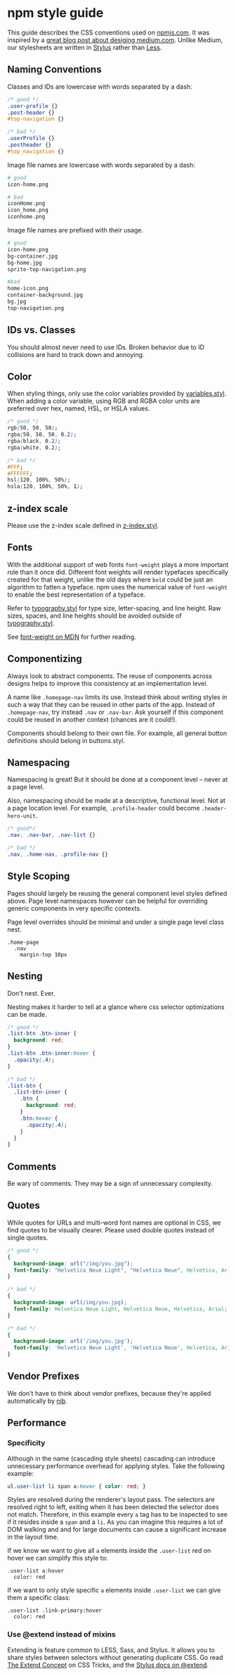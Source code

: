 # npm style guide

This guide describes the CSS conventions used on
[npmjs.com](https://npmjs.com). It was inspired by a [great blog post about desiging
medium.com](https://medium.com/@fat/mediums-css-is-actually-pretty-fucking-good-b8e2a6c78b06).
Unlike Medium, our stylesheets are written in
[Stylus](http://learnboost.github.io/stylus/) rather than
[Less](http://lesscss.org/).  

## Naming Conventions

Classes and IDs are lowercase with words separated by a dash:

```css
/* good */
.user-profile {}
.post-header {}
#top-navigation {}

/* bad */
.userProfile {}
.postheader {}
#top_navigation {}
```

Image file names are lowercase with words separated by a dash:

```sh
# good
icon-home.png

# bad
iconHome.png
icon_home.png
iconhome.png
```

Image file names are prefixed with their usage.

```sh
# good
icon-home.png
bg-container.jpg
bg-home.jpg
sprite-top-navigation.png

#bad
home-icon.png
container-background.jpg
bg.jpg
top-navigation.png
```

## IDs vs. Classes

You should almost never need to use IDs. Broken behavior due to ID
collisions are hard to track down and annoying.

## Color

When styling things, only use the color variables provided by
[variables.styl](/variables.styl). When adding a color variable, using RGB
and RGBA color units are preferred over hex, named, HSL, or HSLA values.

```css
/* good */
rgb(50, 50, 50);
rgba(50, 50, 50, 0.2);
rgba(black, 0.2);
rgba(white, 0.2);

/* bad */
#FFF;
#FFFFFF;
hsl(120, 100%, 50%);
hsla(120, 100%, 50%, 1);
```

## z-index scale

Please use the z-index scale defined in [z-index.styl](/z-index.styl).

## Fonts

With the additional support of web fonts `font-weight` plays a more
important role than it once did. Different font weights will render
typefaces specifically created for that weight, unlike the old days where
`bold` could be just an algorithm to fatten a typeface. npm uses the
numerical value of `font-weight` to enable the best representation of a
typeface.

Refer to [typography.styl](/typography.styl) for type size, letter-spacing, and line height. Raw
sizes, spaces, and line heights should be avoided outside of
[typography.styl](/typography.styl).

See [font-weight on MDN](https://developer.mozilla.org/en/CSS/font-weight) for further
reading.

## Componentizing

Always look to abstract components. The reuse of components across designs helps to improve
this consistency at an implementation level.

A name like `.homepage-nav` limits its use. Instead think about writing
styles in such a way that they can be reused in other parts of the app.
Instead of `.homepage-nav`, try instead `.nav` or `.nav-bar`. Ask yourself
if this component could be reused in another context (chances are it
could!).

Components should belong to their own file. For example, all general
button definitions should belong in buttons.styl.

## Namespacing

Namespacing is great! But it should be done at a component level – never at
a page level.

Also, namespacing should be made at a descriptive, functional level. Not at
a page location level. For example, `.profile-header` could become
`.header-hero-unit`.

```css
/* good*/
.nav, .nav-bar, .nav-list {}

/* bad */
.nav, .home-nav, .profile-nav {}
```

## Style Scoping

Pages should largely be reusing the general component level styles
defined above. Page level namespaces however can be helpful for overriding
generic components in very specific contexts.

Page level overrides should be minimal and under a single page level class
nest.

```stylus
.home-page
  .nav
    margin-top 10px
```

## Nesting

Don't nest. Ever.

Nesting makes it harder to tell at a glance where css selector optimizations can be made.

```css
/* good */
.list-btn .btn-inner {
  background: red;
}
.list-btn .btn-inner:hover {
  .opacity(.4);
}

/* bad */
.list-btn {
  .list-btn-inner {
    .btn {
      background: red;
    }
    .btn:hover {
      .opacity(.4);
    }
  }
}

```

## Comments

Be wary of comments. They may be a sign of unnecessary complexity.

## Quotes

While quotes for URLs and multi-word font names are optional in CSS, we find quotes to be
visually clearer. Please used double quotes instead of single quotes.

```css
/* good */
{
  background-image: url("/img/you.jpg");
  font-family: "Helvetica Neue Light", "Helvetica Neue", Helvetica, Arial;
}

/* bad */
{
  background-image: url(/img/you.jpg);
  font-family: Helvetica Neue Light, Helvetica Neue, Helvetica, Arial;
}

/* bad */
{
  background-image: url('/img/you.jpg');
  font-family: 'Helvetica Neue Light', 'Helvetica Neue', Helvetica, Arial;
}
```

## Vendor Prefixes

We don't have to think about vendor prefixes, because they're applied
automatically by [nib](http://visionmedia.github.io/nib/).  

## Performance

### Specificity

Although in the name (cascading style sheets) cascading can introduce
unnecessary performance overhead for applying styles. Take the following
example:

```css
ul.user-list li span a:hover { color: red; }
```

Styles are resolved during the renderer's layout pass. The selectors are
resolved right to left, exiting when it has been detected the selector does
not match. Therefore, in this example every `a` tag has to be inspected to see
if it resides inside a `span` and a `li`. As you can imagine this requires a
lot of DOM walking and and for large documents can cause a significant
increase in the layout time.

If we know we want to give all `a` elements inside the `.user-list` red on
hover we can simplify this style to:

```stylus
.user-list a:hover
  color: red
```

If we want to only style specific `a` elements inside `.user-list` we can
give them a specific class:

```stylus
.user-list .link-primary:hover
  color: red
```

### Use @extend instead of mixins

Extending is feature common to LESS, Sass, and Stylus. It allows you to
share styles between selectors without generating duplicate CSS. Go read
[The Extend Concept](http://css-tricks.com/the-extend-concept/) on CSS
Tricks, and the [Stylus docs on
@extend](http://learnboost.github.io/stylus/docs/extend.html).
